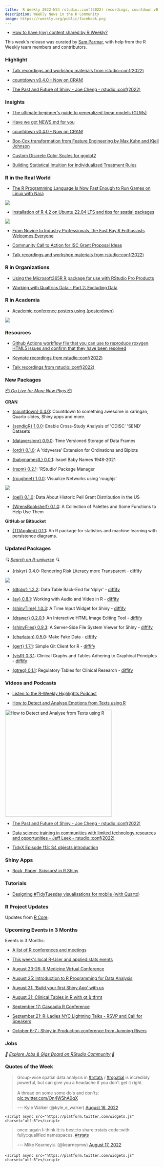 ```yaml
---
title:  R Weekly 2022-W34 rstudio::conf(2022) recordings, countdown v0.4.0, Past and Future of Shiny talk from Joe Cheng
description: Weekly News in the R Community
image: https://rweekly.org/public/facebook.png
---
```


+ [How to have (my) content shared by R Weekly?](https://github.com/rweekly/rweekly.org#how-to-have-my-content-shared-by-r-weekly)

This week's release was curated by [Sam Parmar](https://www.github.com/parmsam), with help from the R Weekly team members and contributors.

###  Highlight

+ [Talk recordings and workshop materials from rstudio::conf(2022)](https://www.rstudio.com/blog/talks-and-workshops-from-rstudio-conf-2022/)

+ [countdown v0.4.0 - Now on CRAN!](https://www.garrickadenbuie.com/blog/countdown-v0.4.0/)

+ [The Past and Future of Shiny - Joe Cheng - rstudio::conf(2022)](https://www.rstudio.com/conference/2022/keynotes/past-future-shiny/)

###  Insights

+ [The ultimate beginner's guide to generalized linear models (GLMs)](https://albert-rapp.de/posts/14_glms/14_glms)

+ [Have we got NEWS.md for you](https://www.jumpingrivers.com/blog/intro-to-r-news-format/)

+ [countdown v0.4.0 - Now on CRAN!](https://www.garrickadenbuie.com/blog/countdown-v0.4.0/)

+ [Box-Cox transformation from Feature Engineering by Max Kuhn and Kjell Johnson](https://rtichoke-blog.netlify.app/posts/2022-08-21-cox-box-transformation/)

+ [Custom Discrete Color Scales for ggplot2](https://www.garrickadenbuie.com/blog/custom-discrete-color-scales-for-ggplot2/)

+ [Building Statistical Intuition for Individualized Treatment Rules](https://www.khstats.com/blog/otr/otr/)

###  R in the Real World

+ [The R Programming Language Is Now Fast Enough to Run Games on Linux with Nara](https://boilingsteam.com/the-r-programming-language-is-now-fast-enough-to-run-games-on-linux-with-nara/)

![](https://raw.githubusercontent.com/rweekly/image/master/2022/W34/another_world_top_600.jpg)

+ [Installation of R 4.2 on Ubuntu 22.04 LTS and tips for spatial packages](https://rtask.thinkr.fr/installation-of-r-4-2-on-ubuntu-22-04-lts-and-tips-for-spatial-packages/)

![](https://raw.githubusercontent.com/rweekly/image/master/2022/W34/migration-to-r4_600.png)

+ [From Novice to Industry Professionals, the East Bay R Enthusiasts Welcomes Everyone](https://www.r-consortium.org/blog/2022/08/18/from-novice-to-industry-professionals-the-east-bay-r-enthusiasts-welcomes-everyone)

+ [Community Call to Action for ISC Grant Proposal Ideas](https://www.r-consortium.org/blog/2022/08/15/community-call-to-action-for-isc-grant-proposal-ideas)

+ [Talk recordings and workshop materials from rstudio::conf(2022)](https://www.rstudio.com/blog/talks-and-workshops-from-rstudio-conf-2022/)

###  R in Organizations

+ [Using the Microsoft365R R package for use with RStudio Pro Products](https://solutions.rstudio.com/r/data/microsoft365/)

+ [Working with Qualtrics Data - Part 2: Excluding Data](https://ropensci.org/blog/2022/08/09/working-with-qualtrics-data-excluding/)

###  R in Academia

+ [Academic conference posters using {posterdown}](https://shilaan.rbind.io/post/academic-conference-posters-using-posterdown/)

![](https://raw.githubusercontent.com/rweekly/image/master/2022/W34/templates_600.png)

###  Resources

+ [Github Actions workflow file that you can use to reproduce roxygen HTML5 issues and confirm that they have been resolved](https://github.com/DavisVaughan/extrachecks-html5)

+ [Keynote recordings from rstudio::conf(2022)](https://www.rstudio.com/conference/#conf-keynotes)

+ [Talk recordings from rstudio::conf(2022)](https://www.rstudio.com/conference/2022/2022-conf-talks/)

###  New Packages

<p class="added-hostname">

<a href="https://rweekly.org/live" target="_blank" class="externalLink">📦 <i>Go Live for More New Pkgs</i> 📦</a>

</p>

**CRAN**

+ [{countdown} 0.4.0](https://cran.r-project.org/package=countdown): Countdown to something awesome in xaringan, Quarto slides, Shiny apps and more.

+ [{sendigR} 1.0.0](https://cran.r-project.org/package=sendigR): Enable Cross-Study Analysis of 'CDISC' 'SEND' Datasets

+ [{dataversionr} 0.9.0](https://cran.r-project.org/package=dataversionr): Time Versioned Storage of Data Frames

+ [{ordr} 0.1.0](https://cran.r-project.org/package=ordr): A 'tidyverse' Extension for Ordinations and Biplots

+ [{babynamesIL} 0.0.1](https://cran.r-project.org/package=babynamesIL): Israel Baby Names 1948-2021

+ [{rspm} 0.2.1](https://cran.r-project.org/package=rspm): 'RStudio' Package Manager

+ [{roughnet} 1.0.0](https://cran.r-project.org/package=roughnet): Visualize Networks using 'roughjs'

![](https://raw.githubusercontent.com/rweekly/image/master/2022/W34/example_600.png)

+ [{pell} 0.1.0](https://cran.r-project.org/package=pell): Data About Historic Pell Grant Distribution in the US

+ [{WrensBookshelf} 0.1.0](https://cran.r-project.org/package=WrensBookshelf): A Collection of Palettes and Some Functions to Help Use Them

**GitHub or Bitbucket**

+ [{TDApplied} 0.1.1](https://github.com/shaelebrown/TDApplied): An R package for statistics and machine learning with persistence diagrams.

###  Updated Packages

<i>🔍 [Search on R-universe](https://r-universe.dev/search/) 🔍</i>

+ [{riskyr} 0.4.0](https://cran.r-project.org/package=riskyr): Rendering Risk Literacy more Transparent - [diffify](https://diffify.com/R/riskyr)

![](https://raw.githubusercontent.com/rweekly/image/master/2022/W34/riskyr.png)

+ [{dtplyr} 1.2.2](https://cran.r-project.org/package=dtplyr): Data Table Back-End for 'dplyr' - [diffify](https://diffify.com/R/dtplyr)

+ [{av} 0.8.1](https://cran.r-project.org/package=av): Working with Audio and Video in R - [diffify](https://diffify.com/R/av)

+ [{shinyTime} 1.0.3](https://cran.r-project.org/package=shinyTime): A Time Input Widget for Shiny - [diffify](https://diffify.com/R/shinyTime)

+ [{drawer} 0.2.0.1](https://cran.r-project.org/package=drawer): An Interactive HTML Image Editing Tool - [diffify](https://diffify.com/R/drawer)

+ [{shinyFiles} 0.9.3](https://cran.r-project.org/package=shinyFiles): A Server-Side File System Viewer for Shiny - [diffify](https://diffify.com/R/shinyFiles)

+ [{charlatan} 0.5.0](https://cran.r-project.org/package=charlatan): Make Fake Data - [diffify](https://diffify.com/R/charlatan)

+ [{gert} 1.7.1](https://cran.r-project.org/package=gert): Simple Git Client for R - [diffify](https://diffify.com/R/gert)

+ [{visR} 0.3.1](https://cran.r-project.org/package=visR): Clinical Graphs and Tables Adhering to Graphical Principles - [diffify](https://diffify.com/R/visR)

+ [{gtreg} 0.1.1](https://cran.r-project.org/package=gtreg): Regulatory Tables for Clinical Research - [diffify](https://diffify.com/R/gtreg)

### Videos and Podcasts

+ [Listen to the R-Weekly Highlights Podcast](https://rweekly.fireside.fm/)

+ [How to Detect and Analyse Emotions from Texts using R](https://www.youtube.com/watch?v=6el_C3PxSSw) <a href="https://www.youtube.com/watch?v=6el_C3PxSSw"> 
  
<img src="https://i1.ytimg.com/vi/6el_C3PxSSw/hqdefault.jpg" title="How to Detect and Analyse from Texts using R" target="_blank" width="350"/> </a>

+ [The Past and Future of Shiny - Joe Cheng - rstudio::conf(2022)](https://www.rstudio.com/conference/2022/keynotes/past-future-shiny/)

+ [Data science training in communities with limited technology resources and opportunities - Jeff Leek - rstudio::conf(2022)](https://www.rstudio.com/conference/2022/keynotes/data-science-training/)

+ [TidyX Episode 113: S4 objects introduction](http://optimumsportsperformance.com/blog/tidyx-episode-113-s4-objects-introduction/)

###  Shiny Apps

+ [Rock, Paper, Scissors! in R Shiny](https://ashbaldry.shinyapps.io/rock-paper-scissors/)

###  Tutorials

+ [Designing #TidyTuesday visualisations for mobile (with Quarto)](https://nrennie.rbind.io/blog/2022-08-16-designing-tidytuesday-visualisations-for-mobile-with-quarto/)

<!--<div class="post-more-begin></div><div class="post-more-end"></div>-->

###  R Project Updates

Updates from [R Core](http://developer.r-project.org/blosxom.cgi/R-devel/NEWS):

###  Upcoming Events in 3 Months

Events in 3 Months:

+ [A list of R conferences and meetings](https://jumpingrivers.github.io/meetingsR/events.html)

+ [This week's local R-User and applied stats events](https://community.rstudio.com/c/irl)

+ [August 23-26: R Medicine Virtual Conference](https://events.linuxfoundation.org/r-medicine/)

+ [August 25: Introduction to R Programming for Data Analysis](https://sites.google.com/view/dariia-mykhailyshyna/main/r-workshops-for-ukraine)

+ [August 31: 'Build your first Shiny App' with us](https://mirai-solutions.ch/news/2022/08/09/announce-shiny1-ws/)

+ [August 31: Clinical Tables in R with gt & tfrmt](https://www.eventbrite.com/e/clinical-tables-in-r-with-gt-tfrmt-tickets-388304237427)

+ [September 17: Cascadia R Conference](https://hopin.com/events/r-cascadia)

+ [September 21: R-Ladies NYC Lightning Talks - RSVP and Call for Speakers](https://www.meetup.com/rladies-newyork/events/287520144/)

+ [October 6-7 : Shiny in Production conference from Jumping Rivers](https://shiny-in-production.jumpingrivers.com/)

###  Jobs

<i>💼 [Explore Jobs & Gigs Board on RStudio Community](https://community.rstudio.com/c/jobs/20) 💼</i>

###  Quotes of the Week

<blockquote class="twitter-tweet">

<p lang="en" dir="ltr">

Group-wise spatial data analysis in <a href="https://twitter.com/hashtag/rstats?src=hash&amp;ref_src=twsrc%5Etfw">#rstats</a> / <a href="https://twitter.com/hashtag/rspatial?src=hash&amp;ref_src=twsrc%5Etfw">#rspatial</a> is incredibly powerful, but can give you a headache if you don't get it right. <br><br>A thread on some some do's and don'ts: <a href="https://t.co/On4WShA0qX">pic.twitter.com/On4WShA0qX</a>

</p>

--- Kyle Walker (@kyle_e_walker) <a href="https://twitter.com/kyle_e_walker/status/1559568087942172673?ref_src=twsrc%5Etfw">August 16, 2022</a>

</blockquote>

```{=html}
<script async src="https://platform.twitter.com/widgets.js" charset="utf-8"></script>
```
<blockquote class="twitter-tweet">

<p lang="en" dir="ltr">

once::again I::think it::is best::to share::rstats code::with fully::qualified namespaces. <a href="https://twitter.com/hashtag/rstats?src=hash&amp;ref_src=twsrc%5Etfw">#rstats</a>

</p>

--- Mike Kearney📊 (@kearneymw) <a href="https://twitter.com/kearneymw/status/1559861840968093699?ref_src=twsrc%5Etfw">August 17, 2022</a>

</blockquote>

```{=html}
<script async src="https://platform.twitter.com/widgets.js" charset="utf-8"></script>
```
